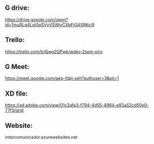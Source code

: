 ## G drive:
https://drive.google.com/open?id=1muRLq4Lql0pSVvVSWjyCXbFjG4SRKci9


## Trello:
https://trello.com/b/Qwg2QPwk/wdev-2sem-prjv


## G Meet:
https://meet.google.com/aeq-fqbj-xeh?authuser=3&pli=1


## XD file:
https://xd.adobe.com/view/01c2afa3-f794-4d55-4964-e93a52cd50e0-77f3/grid


## Website:
intercomunicador.azurewebsites.net
